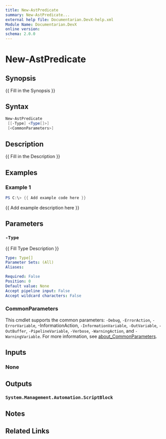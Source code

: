 ```yaml
---
title: New-AstPredicate
summary: New-AstPredicate...
external help file: Documentarian.DevX-help.xml
Module Name: Documentarian.DevX
online version:
schema: 2.0.0
---
```


# New-AstPredicate

## Synopsis

{{ Fill in the Synopsis }}

## Syntax

```powershell
New-AstPredicate
 [[-Type] <Type[]>]
 [<CommonParameters>]
```

## Description

{{ Fill in the Description }}

## Examples

### Example 1

```powershell
PS C:\> {{ Add example code here }}
```

{{ Add example description here }}

## Parameters

### `-Type`

{{ Fill Type Description }}

```yaml
Type: Type[]
Parameter Sets: (All)
Aliases:

Required: False
Position: 0
Default value: None
Accept pipeline input: False
Accept wildcard characters: False
```

### CommonParameters

This cmdlet supports the common parameters: `-Debug`, `-ErrorAction`, `-ErrorVariable`,
-InformationAction, `-InformationVariable`, `-OutVariable`, `-OutBuffer`, `-PipelineVariable`,
`-Verbose`, `-WarningAction`, and `-WarningVariable`. For more information, see
[about_CommonParameters](http://go.microsoft.com/fwlink/?LinkID=113216).

## Inputs

### None

## Outputs

### `System.Management.Automation.ScriptBlock`

## Notes

## Related Links
